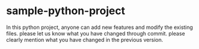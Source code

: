 # sample-python-project
In this python project, anyone can add new features and modify the existing files.
please let us know what you have changed through commit. please clearly mention what you have changed in the previous version.
